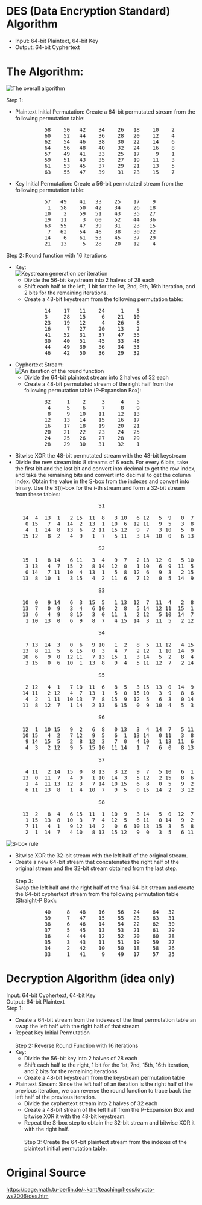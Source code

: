 # DES (Data Encryption Standard) Algorithm
- Input: 64-bit Plaintext, 64-bit Key
- Output: 64-bit Cyphertext

# The Algorithm:
![The overall algorithm](https://github.com/notkuroneko/DES/assets/133151430/a67ed51c-72a6-419f-bf4f-6c3183af9dbc)

Step 1: 
- Plaintext Initial Permutation: Create a 64-bit permutated stream from the following permutation table: 
<pre>
            58    50   42    34    26   18    10    2 
            60    52   44    36    28   20    12    4
            62    54   46    38    30   22    14    6 
            64    56   48    40    32   24    16    8 
            57    49   41    33    25   17     9    1 
            59    51   43    35    27   19    11    3 
            61    53   45    37    29   21    13    5 
            63    55   47    39    31   23    15    7 
</pre>
- Key Initial Permutation: Create a 56-bit permutated stream from the following permutation table: 
<pre>
            57   49    41   33    25    17    9 
             1   58    50   42    34    26   18 
            10    2    59   51    43    35   27 
            19   11     3   60    52    44   36 
            63   55    47   39    31    23   15 
             7   62    54   46    38    30   22 
            14    6    61   53    45    37   29 
            21   13     5   28    20    12    4 
</pre>
Step 2: Round function with 16 iterations
- Key: <br/>
![Keystream generation per iteration](https://github.com/notkuroneko/DES/assets/133151430/f60fffa9-26c5-41a8-8d24-5c62ac941cab)
  + Divide the 56-bit keystream into 2 halves of 28 each
  + Shift each half to the left, 1 bit for the 1st, 2nd, 9th, 16th iteration, and 2 bits for the remaining iterations.
  + Create a 48-bit keystream from the following permutation table:
<pre>
            14    17   11    24     1    5
            3     28   15     6    21   10
            23    19   12     4    26    8
            16     7   27    20    13    2
            41    52   31    37    47   55
            30    40   51    45    33   48
            44    49   39    56    34   53
            46    42   50    36    29   32
</pre>
- Cyphertext Stream: <br/>
![An iteration of the round function](https://github.com/notkuroneko/DES/assets/133151430/fa0072ea-4135-4b4a-a2c3-a78d79b905a1)
  + Divide the 64-bit plaintext stream into 2 halves of 32 each
  + Create a 48-bit permutated stream of the right half from the following permutation table (P-Expansion Box):
<pre>
            32     1    2     3     4    5
             4     5    6     7     8    9
             8     9   10    11    12   13
            12    13   14    15    16   17
            16    17   18    19    20   21
            20    21   22    23    24   25
            24    25   26    27    28   29
            28    29   30    31    32    1
</pre>
  + Bitwise XOR the 48-bit permutated stream with the 48-bit keystream
  + Divide the new stream into 8 streams of 6 each. For every 6 bits, take the first bit and the last bit and convert into decimal to get the row index, and take the remaining bits and convert into decimal to get the column index. Obtain the value in the S-box from the indexes and convert into binary. Use the S(i)-box for the i-th stream and form a 32-bit stream from these tables:
<pre>
                             S1

     14  4  13  1   2 15  11  8   3 10   6 12   5  9   0  7
      0 15   7  4  14  2  13  1  10  6  12 11   9  5   3  8
      4  1  14  8  13  6   2 11  15 12   9  7   3 10   5  0
     15 12   8  2   4  9   1  7   5 11   3 14  10  0   6 13

                             S2

     15  1   8 14   6 11   3  4   9  7   2 13  12  0   5 10
      3 13   4  7  15  2   8 14  12  0   1 10   6  9  11  5
      0 14   7 11  10  4  13  1   5  8  12  6   9  3   2 15
     13  8  10  1   3 15   4  2  11  6   7 12   0  5  14  9

                             S3

     10  0   9 14   6  3  15  5   1 13  12  7  11  4   2  8
     13  7   0  9   3  4   6 10   2  8   5 14  12 11  15  1
     13  6   4  9   8 15   3  0  11  1   2 12   5 10  14  7
      1 10  13  0   6  9   8  7   4 15  14  3  11  5   2 12

                             S4

      7 13  14  3   0  6   9 10   1  2   8  5  11 12   4 15
     13  8  11  5   6 15   0  3   4  7   2 12   1 10  14  9
     10  6   9  0  12 11   7 13  15  1   3 14   5  2   8  4
      3 15   0  6  10  1  13  8   9  4   5 11  12  7   2 14

                             S5

      2 12   4  1   7 10  11  6   8  5   3 15  13  0  14  9
     14 11   2 12   4  7  13  1   5  0  15 10   3  9   8  6
      4  2   1 11  10 13   7  8  15  9  12  5   6  3   0 14
     11  8  12  7   1 14   2 13   6 15   0  9  10  4   5  3

                             S6

     12  1  10 15   9  2   6  8   0 13   3  4  14  7   5 11
     10 15   4  2   7 12   9  5   6  1  13 14   0 11   3  8
      9 14  15  5   2  8  12  3   7  0   4 10   1 13  11  6
      4  3   2 12   9  5  15 10  11 14   1  7   6  0   8 13

                             S7

      4 11   2 14  15  0   8 13   3 12   9  7   5 10   6  1
     13  0  11  7   4  9   1 10  14  3   5 12   2 15   8  6
      1  4  11 13  12  3   7 14  10 15   6  8   0  5   9  2
      6 11  13  8   1  4  10  7   9  5   0 15  14  2   3 12

                             S8

     13  2   8  4   6 15  11  1  10  9   3 14   5  0  12  7
      1 15  13  8  10  3   7  4  12  5   6 11   0 14   9  2
      7 11   4  1   9 12  14  2   0  6  10 13  15  3   5  8
      2  1  14  7   4 10   8 13  15 12   9  0   3  5   6 11       
</pre>
![S-box rule](https://github.com/notkuroneko/DES/assets/133151430/5db1bd17-9d11-40bd-8167-e534d3649ee8)

  + Bitwise XOR the 32-bit stream with the left half of the original stream.
  + Create a new 64-bit stream that concatenates the right half of the original stream and the 32-bit stream obtained from the last step. <br/><br/>
Step 3: <br/> Swap the left half and the right half of the final 64-bit stream and create the 64-bit cyphertext stream from the following permutation table (Straight-P Box):
<pre>
            40     8   48    16    56   24    64   32
            39     7   47    15    55   23    63   31
            38     6   46    14    54   22    62   30
            37     5   45    13    53   21    61   29
            36     4   44    12    52   20    60   28
            35     3   43    11    51   19    59   27
            34     2   42    10    50   18    58   26
            33     1   41     9    49   17    57   25
</pre>

# Decryption Algorithm (idea only)
Input: 64-bit Cyphertext, 64-bit Key <br/>
Output: 64-bit Plaintext <br/>
Step 1:
- Create a 64-bit stream from the indexes of the final permutation table an swap the left half with the right half of that stream.
- Repeat Key Initial Permutation <br/> <br/>
Step 2: Reverse Round Function with 16 iterations <br/>
- Key:
  + Divide the 56-bit key into 2 halves of 28 each
  + Shift each half to the right, 1 bit for the 1st, 7nd, 15th, 16th iteration, and 2 bits for the remaining iterations.
  + Create a 48-bit keystream from the keystream permutation table
- Plaintext Stream: Since the left half of an iteration is the right half of the previous iteration, we can reverse the round function to trace back the left half of the previous iteration.
  + Divide the cyphertext stream into 2 halves of 32 each
  + Create a 48-bit stream of the left half from the P-Expansion Box and bitwise XOR it with the 48-bit keystream.
  + Repeat the S-box step to obtain the 32-bit stream and bitwise XOR it with the right half. <br/> <br/>
  Step 3: Create the 64-bit plaintext stream from the indexes of the plaintext initial permutation table.
# Original Source
https://page.math.tu-berlin.de/~kant/teaching/hess/krypto-ws2006/des.htm
